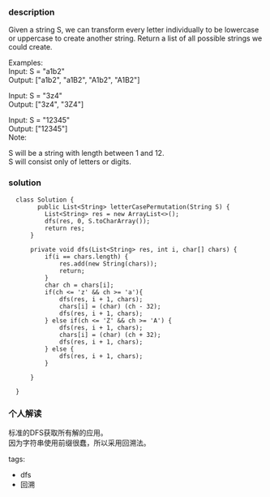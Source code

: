 ### description    
  Given a string S, we can transform every letter individually to be lowercase or uppercase to create another string.  Return a list of all possible strings we could create.  
    
  Examples:  
  Input: S = "a1b2"  
  Output: ["a1b2", "a1B2", "A1b2", "A1B2"]  
    
  Input: S = "3z4"  
  Output: ["3z4", "3Z4"]  
    
  Input: S = "12345"  
  Output: ["12345"]  
  Note:  
    
  S will be a string with length between 1 and 12.  
  S will consist only of letters or digits.  
### solution    
```    
  class Solution {  
        public List<String> letterCasePermutation(String S) {  
          List<String> res = new ArrayList<>();  
          dfs(res, 0, S.toCharArray());  
          return res;  
      }  
    
      private void dfs(List<String> res, int i, char[] chars) {  
          if(i == chars.length) {  
              res.add(new String(chars));  
              return;  
          }  
          char ch = chars[i];  
          if(ch <= 'z' && ch >= 'a'){  
              dfs(res, i + 1, chars);  
              chars[i] = (char) (ch - 32);  
              dfs(res, i + 1, chars);  
          } else if(ch <= 'Z' && ch >= 'A') {  
              dfs(res, i + 1, chars);  
              chars[i] = (char) (ch + 32);  
              dfs(res, i + 1, chars);  
          } else {  
              dfs(res, i + 1, chars);  
          }  
                    
      }  
    
  }  
```    
    
### 个人解读    
  标准的DFS获取所有解的应用。  
  因为字符串使用前缀很蠢，所以采用回溯法。  
    
tags:    
  -  dfs  
  -  回溯  
